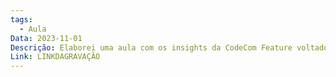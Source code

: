 ```yaml
---
tags:
  - Aula
Data: 2023-11-01
Descrição: Elaborei uma aula com os insights da CodeCom Feature voltados para Evolução Profissional, Ajuda do Time, Liderança e Materiais para aprendizado
Link: LINKDAGRAVAÇÃO
---
```


